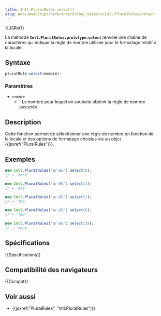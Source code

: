 ```yaml
---
title: Intl.PluralRules.select()
slug: Web/JavaScript/Reference/Global_Objects/Intl/PluralRules/select
---
```


{{JSRef}}

La méthode **`Intl.PluralRules.prototype.select`** renvoie une chaîne de caractères qui indique la règle de nombre utilisée pour le formatage relatif à la locale.

## Syntaxe

```js
pluralRule.select(nombre);
```

### Paramètres

- `nombre`
  - : Le nombre pour lequel on souhaite obtenir la règle de nombre associée.

## Description

Cette fonction permet de sélectionner une règle de nombre en fonction de la locale et des options de formatage choisies via un objet {{jsxref("PluralRules")}}.

## Exemples

```js
new Intl.PluralRules("ar-EG").select(0);
// → 'zero'

new Intl.PluralRules("ar-EG").select(1);
// → 'one'

new Intl.PluralRules("ar-EG").select(2);
// → 'two'

new Intl.PluralRules("ar-EG").select(6);
// → 'few'

new Intl.PluralRules("ar-EG").select(18);
// → 'many'
```

## Spécifications

{{Specifications}}

## Compatibilité des navigateurs

{{Compat}}

## Voir aussi

- {{jsxref("PluralRules", "Intl.PluralRules")}}
